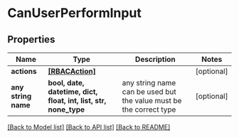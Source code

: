 # CanUserPerformInput


## Properties
Name | Type | Description | Notes
------------ | ------------- | ------------- | -------------
**actions** | [**[RBACAction]**](RBACAction.md) |  | [optional] 
**any string name** | **bool, date, datetime, dict, float, int, list, str, none_type** | any string name can be used but the value must be the correct type | [optional]

[[Back to Model list]](../README.md#documentation-for-models) [[Back to API list]](../README.md#documentation-for-api-endpoints) [[Back to README]](../README.md)


